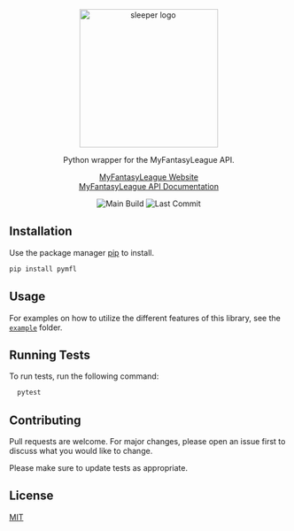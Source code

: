 <div align="center">

<img src="https://raw.githubusercontent.com/joeyagreco/pymfl/main/img/mfl_logo.png" alt="sleeper logo" width="250"/>

Python wrapper for the MyFantasyLeague API.

[MyFantasyLeague Website](http://home.myfantasyleague.com/)\
[MyFantasyLeague API Documentation](https://api.myfantasyleague.com/2022/api_info)

![Main Build](https://github.com/joeyagreco/pymfl/actions/workflows/main-build.yml/badge.svg)
![Last Commit](https://img.shields.io/github/last-commit/joeyagreco/pymfl)
</div>

## Installation

Use the package manager [pip](https://pip.pypa.io/en/stable/) to install.

```bash
pip install pymfl
```

## Usage

For examples on how to utilize the different features of this library, see
the [`example`](https://github.com/joeyagreco/pymfl/tree/main/example) folder.

## Running Tests

To run tests, run the following command:

```bash
  pytest
```

## Contributing

Pull requests are welcome. For major changes, please open an issue first to discuss what you would like to change.

Please make sure to update tests as appropriate.

## License

[MIT](https://choosealicense.com/licenses/mit/)